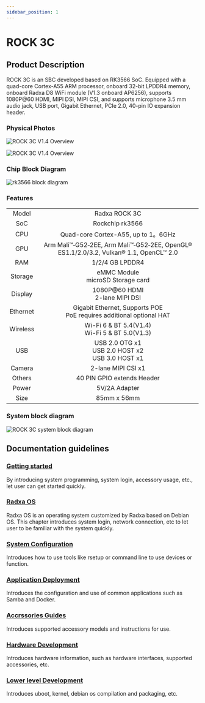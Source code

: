 ```yaml
---
sidebar_position: 1
---
```


# ROCK 3C

## Product Description

ROCK 3C is an SBC developed based on RK3566 SoC. Equipped with a quad-core Cortex-A55 ARM processor, onboard 32-bit LPDDR4 memory, onboard Radxa D8 WiFi module (V1.3 onboard AP6256), supports 1080P@60 HDMI, MIPI DSI, MIPI CSI, and supports microphone 3.5 mm audio jack, USB port, Gigabit Ethernet, PCIe 2.0, 40-pin IO expansion header.

### Physical Photos

<Tabs queryString="Overview">
<TabItem value="V1.4">

![ROCK 3C V1.4 Overview](/img/rock3/3c/rock3c-overview-v1.4.webp)

</TabItem>
<TabItem value="V1.3">

![ROCK 3C V1.4 Overview](/img/rock3/3c/rock3c-overview-v1.3.webp)

</TabItem>
</Tabs>

### Chip Block Diagram

![rk3566 block diagram](/img/rock3/rk3566_block_diagram.webp)

### Features

<table>
    <tr>
        <td align="center">Model</td>
        <td align="center">Radxa ROCK 3C</td>
    </tr>
    <tr>
        <td align="center">SoC</td>
        <td colspan="2" align="center">Rockchip rk3566</td>
    </tr>
    <tr>
        <td align="center">CPU</td>
        <td colspan="2" align="center">Quad-core Cortex-A55, up to 1。6GHz</td>
    </tr>
    <tr>
        <td align="center">GPU</td>
        <td colspan="2" align="center">Arm Mali™‑G52‑2EE, Arm Mali™‑G52‑2EE, OpenGL® ES1.1/2.0/3.2, Vulkan® 1.1, OpenCL™ 2.0</td>
    </tr>
    <tr>
        <td align="center">RAM</td>
        <td colspan="2" align="center">1/2/4 GB LPDDR4</td>
    </tr>
    <tr>
        <td align="center">Storage</td>
        <td align="center">eMMC Module<br/>microSD Storage card</td>
    </tr>
    <tr>
        <td align="center">Display</td>
        <td colspan="2" align="center">1080P@60 HDMI<br/>2-lane MIPI DSI</td>
    </tr>
    <tr>
        <td align="center">Ethernet</td>
        <td align="center">Gigabit Ethernet, Supports POE<br/>PoE requires additional optional HAT</td>
    </tr>
    <tr>
        <td align="center">Wireless</td>
        <td align="center">Wi-Fi 6 & BT 5.4(V1.4)<br/>Wi-Fi 5 & BT 5.0(V1.3)</td>
    </tr>
    <tr>
        <td align="center">USB</td>
        <td colspan="2" align="center">USB 2.0 OTG x1<br/>USB 2.0 HOST x2<br/>USB 3.0 HOST x1</td>
    </tr>
    <tr>
        <td align="center">Camera</td>
        <td colspan="2" align="center">2-lane MIPI CSI x1</td>
    </tr>
    <tr>
        <td align="center">Others</td>
        <td colspan="2" align="center">40 PIN GPIO extends Header</td>
    </tr>
    <tr>
        <td align="center">Power</td>
        <td colspan="2" align="center"> 5V/2A Adapter</td>
    </tr>
    <tr>
        <td align="center">Size</td>
        <td colspan="2" align="center">85mm x 56mm</td>
    </tr>
</table>

### System block diagram

![ROCK 3C system block diagram](/img/rock3/3c/rock3c-system-diagram.webp)

## Documentation guidelines

### [Getting started](/rock3/rock3c/getting-started)

By introducing system programming, system login, accessory usage, etc., let user can get started quickly.

### [Radxa OS](/rock3/rock3c/radxa-os)

Radxa OS is an operating system customized by Radxa based on Debian OS. This chapter introduces system login, network connection, etc to let user to be familiar with the system quickly.

### [System Configuration](/rock3/rock3c/os-config)

Introduces how to use tools like rsetup or command line to use devices or function.

### [Application Deployment](/rock3/rock3c/apps-deployment)

Introduces the configuration and use of common applications such as Samba and Docker.

### [Accrssories Guides](/rock3/rock3c/accessories)

Introduces supported accessory models and instructions for use.

### [Hardware Development](/rock3/rock3c/hardware-design)

Introduces hardware information, such as hardware interfaces, supported accessories, etc.

### [Lower level Development](/rock3/rock3c/low-level-dev)

Introduces uboot, kernel, debian os compilation and packaging, etc.
